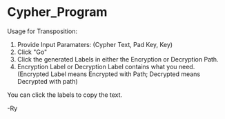 # Cypher_Program

Usage for Transposition:

1) Provide Input Paramaters: (Cypher Text, Pad Key, Key)
2) Click "Go"
3) Click the generated Labels in either the Encryption or Decryption Path.
4) Encryption Label or Decryption Label contains what you need. (Encrypted Label means Encrypted with Path; Decrypted means Decrypted with path)

You can click the labels to copy the text.

-Ry

